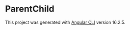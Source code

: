 # ParentChild

This project was generated with [Angular CLI](https://github.com/angular/angular-cli) version 16.2.5.